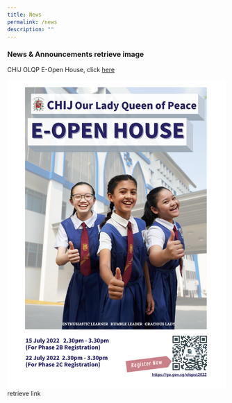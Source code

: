 ```yaml
---
title: News
permalink: /news
description: ""
---
```

### News & Announcements retrieve image

CHIJ OLQP E-Open House, click [here](https://chijourladyqueenofpeace.moe.edu.sg/qql/slot/u736/Poster/A4_OH%20CHIJOLQP%20Poster%20-%20Copy.png) 

![](/images/A4_OH%20CHIJOLQP%20Poster%20-%20Copy.png) retrieve link